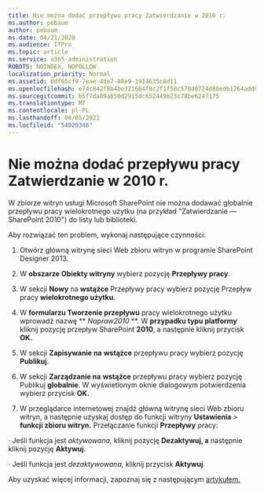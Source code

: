 ```yaml
---
title: Nie można dodać przepływu pracy Zatwierdzanie w 2010 r.
ms.author: pebaum
author: pebaum
ms.date: 04/21/2020
ms.audience: ITPro
ms.topic: article
ms.service: o365-administration
ROBOTS: NOINDEX, NOFOLLOW
localization_priority: Normal
ms.assetid: 0df65cf9-7eae-4de7-88e9-1914635c8d11
ms.openlocfilehash: e74c842f8b4be321664f8c2f1f58c570d0724d80edb1264add0647bf313bc82f
ms.sourcegitcommit: b5f7da89a650d2915dc652449623c78be6247175
ms.translationtype: MT
ms.contentlocale: pl-PL
ms.lasthandoff: 08/05/2021
ms.locfileid: "54020346"
---
```

# <a name="unable-to-add-2010-approval-workflow"></a>Nie można dodać przepływu pracy Zatwierdzanie w 2010 r.

W zbiorze witryn usługi Microsoft SharePoint nie można dodawać globalnie przepływu pracy wielokrotnego użytku (na przykład "Zatwierdzanie — SharePoint 2010") do listy lub biblioteki.
  
Aby rozwiązać ten problem, wykonaj następujące czynności: 
  
1. Otwórz główną witrynę sieci Web zbioru witryn w programie SharePoint Designer 2013.
  
2. W **obszarze Obiekty witryny** wybierz pozycję **Przepływy pracy**. 
  
3. W sekcji **Nowy** na **wstążce** Przepływy pracy wybierz pozycję Przepływ pracy **wielokrotnego użytku**. 
  
4. W **formularzu Tworzenie przepływu** pracy wielokrotnego użytku wprowadź nazwę ** *Napraw2010* **. W **przypadku typu platformy** kliknij pozycję przepływ SharePoint **2010**, a następnie kliknij przycisk **OK.** 
  
1. W sekcji **Zapisywanie na** **wstążce** przepływu pracy wybierz pozycję **Publikuj**. 
  
2. W sekcji **Zarządzanie na** **wstążce** przepływu pracy wybierz pozycję Publikuj **globalnie**. W wyświetlonym oknie dialogowym potwierdzenia wybierz przycisk **OK.** 
  
3. W przeglądarce internetowej znajdź główną witrynę sieci Web zbioru witryn, a następnie uzyskaj dostęp do funkcji witryny **Ustawienia** \> **funkcji zbioru witryn.** Przełączanie funkcji **Przepływy** pracy: 
  
· Jeśli funkcja jest  *aktywowana,*  kliknij pozycję **Dezaktywuj, a** następnie kliknij pozycję **Aktywuj**. 
  
· Jeśli funkcja jest  *dezaktywowana,*  kliknij przycisk **Aktywuj**. 
  
Aby uzyskać więcej informacji, zapoznaj się z następującym [artykułem.](https://go.microsoft.com/fwlink/?linkid=2047770&amp;clcid=0x409)
  

